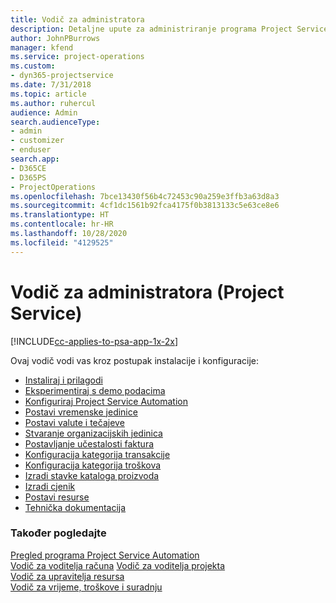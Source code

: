 ```yaml
---
title: Vodič za administratora
description: Detaljne upute za administriranje programa Project Service
author: JohnPBurrows
manager: kfend
ms.service: project-operations
ms.custom:
- dyn365-projectservice
ms.date: 7/31/2018
ms.topic: article
ms.author: ruhercul
audience: Admin
search.audienceType:
- admin
- customizer
- enduser
search.app:
- D365CE
- D365PS
- ProjectOperations
ms.openlocfilehash: 7bce13430f56b4c72453c90a259e3ffb3a63d8a3
ms.sourcegitcommit: 4cf1dc1561b92fca4175f0b3813133c5e63ce8e6
ms.translationtype: HT
ms.contentlocale: hr-HR
ms.lasthandoff: 10/28/2020
ms.locfileid: "4129525"
---
```

# <a name="administrator-guide-project-service"></a>Vodič za administratora (Project Service)

[!INCLUDE[cc-applies-to-psa-app-1x-2x](../includes/cc-applies-to-psa-app-1x-2x.md)]

Ovaj vodič vodi vas kroz postupak instalacije i konfiguracije:  
  
- [Instaliraj i prilagodi](install-customize.md)
- [Eksperimentiraj s demo podacima](use-demo-data.md)
- [Konfiguriraj Project Service Automation](configure.md)
- [Postavi vremenske jedinice](set-up-time-units.md)
- [Postavi valute i tečajeve](set-up-currencies-exchange-rates.md)
- [Stvaranje organizacijskih jedinica](create-organizational-units.md)
- [Postavljanje učestalosti faktura](set-up-invoice-frequencies.md)
- [Konfiguracija kategorija transakcije](configure-transaction-categories.md)
- [Konfiguracija kategorija troškova](configure-expense-categories.md)
- [Izradi stavke kataloga proizvoda](create-product-catalog-items.md)
- [Izradi cjenik](create-price-list.md)
- [Postavi resurse](set-up-resources.md)
- [Tehnička dokumentacija](white-papers.md)
  
### <a name="see-also"></a>Također pogledajte  
 [Pregled programa Project Service Automation](../psa/overview.md)    
 [Vodič za voditelja računa](../psa/account-manager-guide.md) [Vodič za voditelja projekta](../psa/project-manager-guide.md)   
 [Vodič za upravitelja resursa](../psa/resource-manager-guide.md)   
 [Vodič za vrijeme, troškove i suradnju](../psa/time-expense-collaboration-guide.md)
